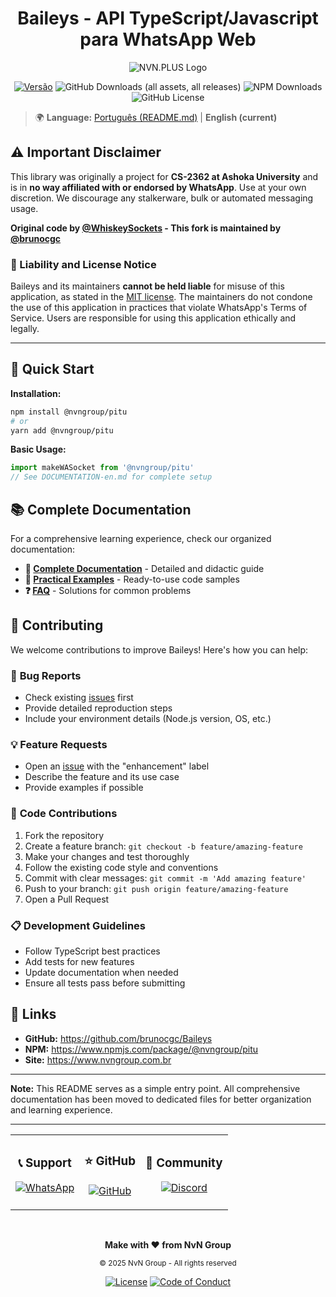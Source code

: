 # <div align='center'>Baileys - API TypeScript/Javascript para WhatsApp Web</div>

<div align='center'>

![NVN.PLUS Logo](https://github.com/user-attachments/assets/8cd401e2-a783-4b69-a3b2-ab371fac711a)

[![Versão](https://img.shields.io/badge/versão-0.1.11-blue.svg)](https://nvn.plus)
![GitHub Downloads (all assets, all releases)](https://img.shields.io/github/downloads/brunocgc/Baileys/total)
![NPM Downloads](https://img.shields.io/npm/dw/%40brunocgc%2Fbaileys?label=npm&color=%23CB3837)
![GitHub License](https://img.shields.io/github/license/brunocgc/Baileys)

</div>

> 🌍 **Language:** [Português (README.md)](README.md) | **English (current)**

## ⚠️ Important Disclaimer

This library was originally a project for **CS-2362 at Ashoka University** and is in **no way affiliated with or endorsed by WhatsApp**. Use at your own discretion. We discourage any stalkerware, bulk or automated messaging usage.

**Original code by [@WhiskeySockets](https://github.com/WhiskeySockets) - This fork is maintained by [@brunocgc](https://github.com/brunocgc)**

### 📜 Liability and License Notice
Baileys and its maintainers **cannot be held liable** for misuse of this application, as stated in the [MIT license](https://github.com/brunocgc/Baileys/blob/master/LICENSE). The maintainers do not condone the use of this application in practices that violate WhatsApp's Terms of Service. Users are responsible for using this application ethically and legally.

---

## 🚀 Quick Start

**Installation:**
```bash
npm install @nvngroup/pitu
# or
yarn add @nvngroup/pitu
```

**Basic Usage:**
```typescript
import makeWASocket from '@nvngroup/pitu'
// See DOCUMENTATION-en.md for complete setup
```

## 📚 Complete Documentation

For a comprehensive learning experience, check our organized documentation:

- **📖 [Complete Documentation](DOCUMENTATION-en.md)** - Detailed and didactic guide
- **🎯 [Practical Examples](EXAMPLES-en.md)** - Ready-to-use code samples
- **❓ [FAQ](FAQ-en.md)** - Solutions for common problems

## 🤝 Contributing

We welcome contributions to improve Baileys! Here's how you can help:

### 🐛 **Bug Reports**
- Check existing [issues](https://github.com/brunocgc/Baileys/issues) first
- Provide detailed reproduction steps
- Include your environment details (Node.js version, OS, etc.)

### 💡 **Feature Requests**
- Open an [issue](https://github.com/brunocgc/Baileys/issues) with the "enhancement" label
- Describe the feature and its use case
- Provide examples if possible

### 🔧 **Code Contributions**
1. Fork the repository
2. Create a feature branch: `git checkout -b feature/amazing-feature`
3. Make your changes and test thoroughly
4. Follow the existing code style and conventions
5. Commit with clear messages: `git commit -m 'Add amazing feature'`
6. Push to your branch: `git push origin feature/amazing-feature`
7. Open a Pull Request

### 📋 **Development Guidelines**
- Follow TypeScript best practices
- Add tests for new features
- Update documentation when needed
- Ensure all tests pass before submitting

## 🔗 Links

- **GitHub:** https://github.com/brunocgc/Baileys
- **NPM:** https://www.npmjs.com/package/@nvngroup/pitu
- **Site:** https://www.nvngroup.com.br

---

**Note:** This README serves as a simple entry point. All comprehensive documentation has been moved to dedicated files for better organization and learning experience.

---

<div align="center">

<table>
<tr>
<td align="center">
<h3>📞 Support</h3>
<p>
<a href="https://wa.me/552120428610">
<img src="https://img.shields.io/badge/WhatsApp-Falar%20Conosco-25D366?style=for-the-badge&logo=whatsapp" alt="WhatsApp"/>
</a>
</p>
</td>
<td align="center">
<h3>⭐ GitHub</h3>
<p>
<a href="https://github.com/brunocgc/Baileys">
<img src="https://img.shields.io/badge/GitHub-Dar%20Estrela-181717?style=for-the-badge&logo=github" alt="GitHub"/>
</a>
</p>
</td>
<td align="center">
<h3>💬 Community</h3>
<p>
<a href="https://github.com/brunocgc/Baileys/discussions">
<img src="https://img.shields.io/badge/Discord-Entrar%20Agora-7289DA?style=for-the-badge&logo=discord" alt="Discord"/>
</a>
</p>
</td>
</tr>
</table>

<br>

**Make with ❤️ from NvN Group**

<sub>© 2025 NvN Group - All rights reserved</sub>

[![License](https://img.shields.io/badge/License-MIT-blue.svg)](LICENSE)
[![Code of Conduct](https://img.shields.io/badge/Code%20of%20Conduct-✓-green.svg)](CODE_OF_CONDUCT.md)

</div>
